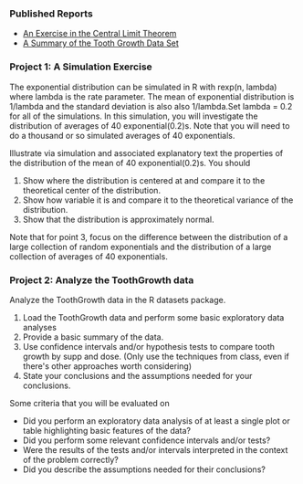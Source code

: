 ### Published Reports

- [An Exercise in the Central Limit Theorem](http://rpubs.com/timwise/161361)
- [A Summary of the Tooth Growth Data Set](http://rpubs.com/timwise/178927)

### Project 1: A Simulation Exercise

The exponential distribution can be simulated in R with rexp(n, lambda) where lambda is the rate parameter. The mean of exponential distribution is 1/lambda and the standard deviation is also also 1/lambda.Set lambda = 0.2 for all of the simulations. In this simulation, you will investigate the distribution of averages of 40 exponential(0.2)s. Note that you will need to do a thousand or so simulated averages of 40 exponentials.

Illustrate via simulation and associated explanatory text the properties of the distribution of the mean of 40 exponential(0.2)s.  You should
1. Show where the distribution is centered at and compare it to the theoretical center of the distribution.
2. Show how variable it is and compare it to the theoretical variance of the distribution.
3. Show that the distribution is approximately normal.

Note that for point 3, focus on the difference between the distribution of a large collection of random exponentials and the distribution of a large collection of averages of 40 exponentials. 

### Project 2: Analyze the ToothGrowth data 

Analyze the ToothGrowth data in the R datasets package. 

1.	Load the ToothGrowth data and perform some basic exploratory data analyses 
2.	Provide a basic summary of the data.  
3.	Use confidence intervals and/or hypothesis tests to compare tooth growth by supp and dose. (Only use the techniques from class, even if there's other approaches worth considering)  
4.	State your conclusions and the assumptions needed for your conclusions.  

Some criteria that you will be evaluated on

- Did you  perform an exploratory data analysis of at least a single plot or table highlighting basic features of the data?  
- Did you perform some relevant confidence intervals and/or tests?  
- Were the results of the tests and/or intervals interpreted in the context of the problem correctly?   
- Did you describe the assumptions needed for their conclusions?
 